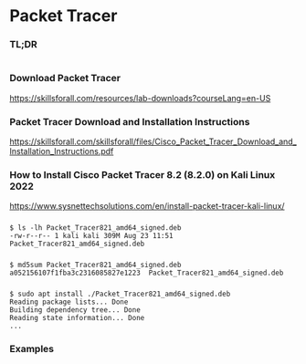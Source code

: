 # Packet Tracer

### TL;DR
```

```

### Download Packet Tracer

https://skillsforall.com/resources/lab-downloads?courseLang=en-US

### Packet Tracer Download and Installation Instructions

https://skillsforall.com/skillsforall/files/Cisco_Packet_Tracer_Download_and_Installation_Instructions.pdf

### How to Install Cisco Packet Tracer 8.2 (8.2.0) on Kali Linux 2022

https://www.sysnettechsolutions.com/en/install-packet-tracer-kali-linux/

### 
```
$ ls -lh Packet_Tracer821_amd64_signed.deb
-rw-r--r-- 1 kali kali 309M Aug 23 11:51 Packet_Tracer821_amd64_signed.deb
```

### 
```
$ md5sum Packet_Tracer821_amd64_signed.deb
a052156107f1fba3c2316085827e1223  Packet_Tracer821_amd64_signed.deb
```

### 
```
$ sudo apt install ./Packet_Tracer821_amd64_signed.deb
Reading package lists... Done
Building dependency tree... Done
Reading state information... Done
...

```

### Examples
```

```

### 
```

```

### 
```

```

### 
```

```

### 
```

```

### 
```

```